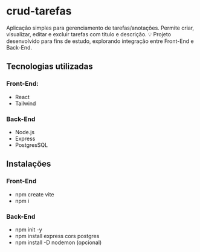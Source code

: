 # crud-tarefas
Aplicação simples para gerenciamento de tarefas/anotações.
Permite criar, visualizar, editar e excluir tarefas com título e descrição.
💡 Projeto desenvolvido para fins de estudo, explorando integração entre Front-End e Back-End.



## Tecnologias utilizadas
### Front-End:
- React
- Tailwind 

### Back-End
- Node.js
- Express
- PostgresSQL



## Instalações
### Front-End
- npm create vite
- npm i

### Back-End
- npm init -y
- npm install express cors postgres
- npm install -D nodemon (opcional)

  



